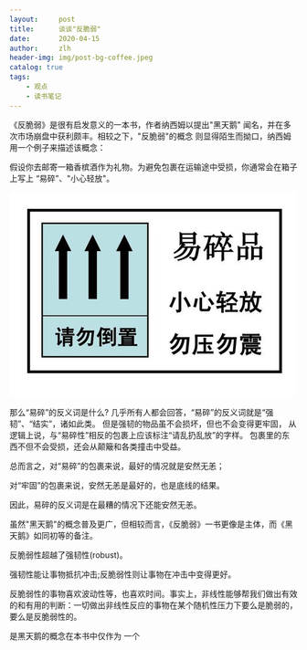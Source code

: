 ```yaml
---
layout:     post
title:      谈谈"反脆弱"
date:       2020-04-15
author:     zlh
header-img: img/post-bg-coffee.jpeg
catalog: true
tags:
    - 观点
    - 读书笔记
---
```



《反脆弱》是很有启发意义的一本书，作者纳西姆以提出"黑天鹅"
闻名，并在多次市场崩盘中获利颇丰。相较之下，"反脆弱"的概念
则显得陌生而拗口，纳西姆用一个例子来描述该概念：


假设你去邮寄一箱香槟酒作为礼物。为避免包裹在运输途中受损，你通常会在箱子上写上
“易碎”、"小心轻放"。

![](img/fragile.jpg)


那么“易碎”的反义词是什么?
几乎所有人都会回答，“易碎”的反义词就是“强韧”、“结实”，诸如此类。
但是强韧的物品虽不会损坏，但也不会变得更牢固，
从逻辑上说，与“易碎性”相反的包裹上应该标注“请乱扔乱放”的字样。
包裹里的东西不但不会受损，还会从颠簸和各类撞击中受益。

总而言之，对“易碎”的包裹来说，最好的情况就是安然无恙；

对“牢固”的包裹来说，安然无恙是最好的，也是底线的结果。

因此，易碎的反义词是在最糟的情况下还能安然无恙。




虽然"黑天鹅"的概念普及更广，但相较而言，《反脆弱》一书更像是主体，而《黑天鹅》如同初等的备注。



反脆弱性超越了强韧性(robust)。

强韧性能让事物抵抗冲击;反脆弱性则让事物在冲击中变得更好。


反脆弱性的事物喜欢波动性等，也喜欢时间。事实上，非线性能够帮我们做出有效的和有用的判断：一切做出非线性反应的事物在某个随机性压力下要么是脆弱的，要么是反脆弱性的。

是黑天鹅的概念在本书中仅作为
一个